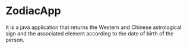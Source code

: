 # ZodiacApp
It is a java application that returns the Western and Chinese astrological sign and the associated element according to the date of birth of the person.
